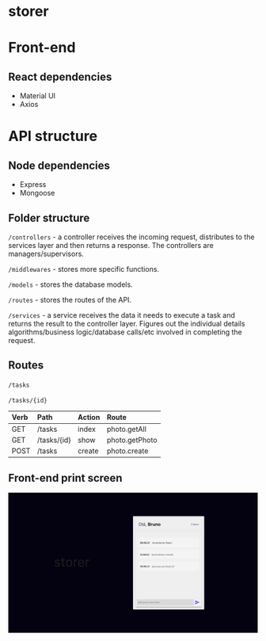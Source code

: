 # storer
# Front-end

## React dependencies

* Material UI
* Axios

# API structure

## Node dependencies

* Express
* Mongoose

## Folder structure

`/controllers` - a controller receives the incoming request, distributes to the services layer and then returns a response. The controllers are managers/supervisors.

`/middlewares` - stores more specific functions.

`/models` - stores the database models.

`/routes` - stores the routes of the API.

`/services` - a service receives the data it needs to execute a task and returns the result to the controller layer. Figures out the individual details algorithms/business logic/database calls/etc involved in completing the request.

## Routes

`/tasks`

`/tasks/{id}`

| Verb | Path        | Action | Route          |
| :--- | :---------- | :----- | :------------- |
| GET  | /tasks      | index  | photo.getAll   |
| GET  | /tasks/{id} | show   | photo.getPhoto |
| POST | /tasks      | create | photo.create   |

## Front-end print screen
![Interface](print.png)
